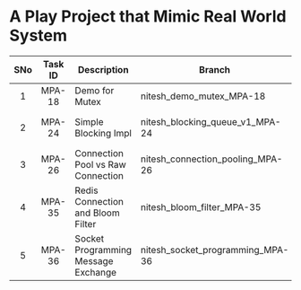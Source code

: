 # A Play Project that Mimic Real World System

| **SNo** | **Task ID** | **Description**                     | **Branch**                       | **PR Links**                                                           | **Some More Reads**              |
|:-------:|:-----------:|-------------------------------------|----------------------------------|------------------------------------------------------------------------|----------------------------------|
|    1    |   MPA-18    | Demo for Mutex                      | nitesh_demo_mutex_MPA-18         | [PR](https://github.com/Nitesh-Nandan/master-system-java/pull/1/files) |                                  |
|    2    |   MPA-24    | Simple Blocking Impl                | nitesh_blocking_queue_v1_MPA-24  | [PR](https://github.com/Nitesh-Nandan/master-system-java/pull/2)       | [Link](./docs/Blocking Queue.md) |
|    3    |   MPA-26    | Connection Pool vs Raw Connection   | nitesh_connection_pooling_MPA-26 | [PR](https://github.com/Nitesh-Nandan/master-system-java/pull/3)       |                                  |
|    4    |   MPA-35    | Redis Connection and Bloom Filter   | nitesh_bloom_filter_MPA-35       | [PR](https://github.com/Nitesh-Nandan/master-system-java/pull/4)       |                                  |
|    5    |   MPA-36    | Socket Programming Message Exchange | nitesh_socket_programming_MPA-36 | [PR](https://github.com/Nitesh-Nandan/master-system-java/pull/5)       |                                  |

